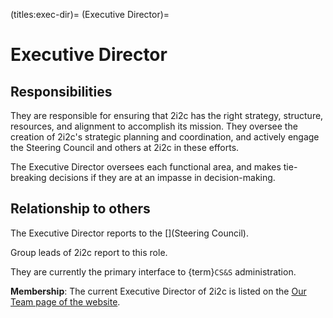 (titles:exec-dir)=
(Executive Director)=
# Executive Director

## Responsibilities

They are responsible for ensuring that 2i2c has the right strategy, structure, resources, and alignment to accomplish its mission.
They oversee the creation of 2i2c's strategic planning and coordination, and actively engage the Steering Council and others at 2i2c in these efforts.

The Executive Director oversees each functional area, and makes tie-breaking decisions if they are at an impasse in decision-making.

## Relationship to others

The Executive Director reports to the [](Steering Council).

Group leads of 2i2c report to this role.

They are currently the primary interface to {term}`CS&S` administration.

**Membership**: The current Executive Director of 2i2c is listed on the [Our Team page of the website](https://2i2c.org/about/#our-team).
